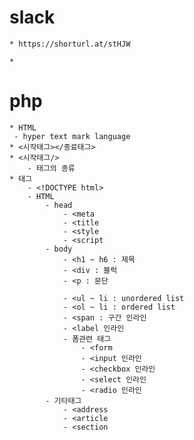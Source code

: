 # slack
    * https://shorturl.at/stHJW

    * 

# php
    * HTML
     - hyper text mark language
    * <시작태그></종료태그>
    * <시작태그/>
        - 태그의 종류
    * 태그
        - <!DOCTYPE html>
        - HTML
            - head
                - <meta
                - <title
                - <style
                - <script
            - body
                - <h1 ~ h6 : 제목
                - <div : 블럭
                - <p : 문단
                
                - <ul ~ li : unordered list
                - <ol ~ li : ordered list
                - <span : 구간 인라인
                - <label 인라인
                - 폼관련 태그
                    - <form
                    - <input 인라인
                    - <checkbox 인라인
                    - <select 인라인
                    - <radio 인라인
            - 기타태그
                - <address
                - <article
                - <section